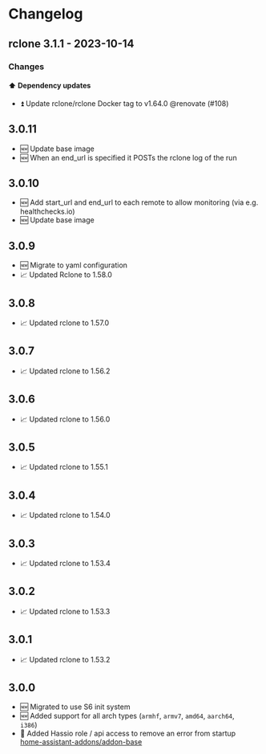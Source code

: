 # Changelog

## rclone 3.1.1 - 2023-10-14

### Changes

#### ⬆️ Dependency updates

- ⏫ Update rclone/rclone Docker tag to v1.64.0 @renovate (#108)

## 3.0.11

- 🆕 Update base image
- 🆕 When an end_url is specified it POSTs the rclone log of the run

## 3.0.10

- 🆕 Add start_url and end_url to each remote to allow monitoring (via e.g.   
  healthchecks.io)
- 🆕 Update base image

## 3.0.9

- 🆕 Migrate to yaml configuration
- 📈 Updated Rclone to 1.58.0

## 3.0.8

- 📈 Updated rclone to 1.57.0

## 3.0.7

- 📈 Updated rclone to 1.56.2

## 3.0.6

- 📈 Updated rclone to 1.56.0

## 3.0.5

- 📈 Updated rclone to 1.55.1

## 3.0.4

- 📈 Updated rclone to 1.54.0

## 3.0.3

- 📈 Updated rclone to 1.53.4

## 3.0.2

- 📈 Updated rclone to 1.53.3

## 3.0.1

- 📈 Updated rclone to 1.53.2

## 3.0.0

- 🆕 Migrated to use S6 init system
- 🆕 Added support for all arch types (`armhf`, `armv7`, `amd64`, `aarch64`,   
  `i386`)
- 🐞 Added Hassio role / api access to remove an error from startup   
  [home-assistant-addons/addon-base](https://github.com/home-assistant-addons/addon-base/issues/41)
